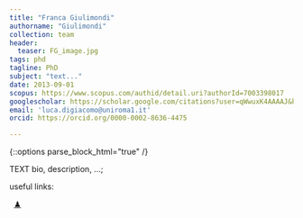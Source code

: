 ```yaml
---
title: "Franca Giulimondi"
authorname: "Giulimondi"
collection: team
header: 
  teaser: FG_image.jpg
tags: phd
tagline: PhD
subject: "text..."
date: 2013-09-01
scopus: https://www.scopus.com/authid/detail.uri?authorId=7003398017
googlescholar: https://scholar.google.com/citations?user=qWwuxK4AAAAJ&hl=it&oi=ao
email: 'luca.digiacomo@uniroma1.it'
orcid: https://orcid.org/0000-0002-8636-4475

---
```


{::options parse_block_html="true" /}

<p align= "justify">

TEXT bio, description, ...; <br>

useful links: <br>

&nbsp;   [&#x265F;](https://lichess.org/@/Ivanchliuk)<br>
